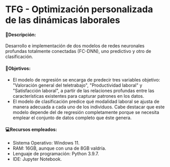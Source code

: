 # TFG - Optimización personalizada de las dinámicas laborales
#### 📍Descripción: 
Desarrollo e implementación de dos modelos de redes neuronales profundas totalmente conectadas (FC-DNN), uno predictivo y otro de clasificación.

#### 🎯Objetivos:
- El modelo de regresión se encarga de predecir tres variables objetivo: "Valoración general del teletrabajo", "Productividad laboral" y "Satisfacción laboral", a partir de las relaciones profundas entre las características existentes para capturar patrones en los datos.
- El modelo de clasificación predice qué modalidad laboral se ajusta de manera adecuada a cada uno de los individuos. Cabe destacar que este modelo depende del de regresión completamente porque se necesita emplear el conjunto de datos completo que éste genera.

#### 💻Recursos empleados:
- Sistema Operativo: Windows 11.
- RAM: 16GB, aunque con una de 8GB valdría.
- Lenguaje de programación: Python 3.9.7.
- IDE: Jupyter Notebook.
